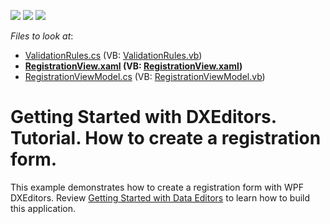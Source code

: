 <!-- default badges list -->
![](https://img.shields.io/endpoint?url=https://codecentral.devexpress.com/api/v1/VersionRange/128644289/22.2.2%2B)
[![](https://img.shields.io/badge/Open_in_DevExpress_Support_Center-FF7200?style=flat-square&logo=DevExpress&logoColor=white)](https://supportcenter.devexpress.com/ticket/details/E4575)
[![](https://img.shields.io/badge/📖_How_to_use_DevExpress_Examples-e9f6fc?style=flat-square)](https://docs.devexpress.com/GeneralInformation/403183)
<!-- default badges end -->
<!-- default file list -->
*Files to look at*:

* [ValidationRules.cs](./CS/RegistrationForm.Lesson5/Common/ValidationRules.cs) (VB: [ValidationRules.vb](./VB/RegistrationForm.Lesson5/Common/ValidationRules.vb))
* **[RegistrationView.xaml](./CS/RegistrationForm.Lesson5/View/RegistrationView.xaml) (VB: [RegistrationView.xaml](./VB/RegistrationForm.Lesson5/View/RegistrationView.xaml))**
* [RegistrationViewModel.cs](./CS/RegistrationForm.Lesson5/ViewModel/RegistrationViewModel.cs) (VB: [RegistrationViewModel.vb](./VB/RegistrationForm.Lesson5/ViewModel/RegistrationViewModel.vb))
<!-- default file list end -->
# Getting Started with DXEditors. Tutorial. How to create a registration form.


<p>This example demonstrates how to create a registration form with WPF DXEditors. Review <a href="https://docs.devexpress.com/WPF/17676/controls-and-libraries/data-editors/getting-started/how-to-create-a-registration-form/starting-point">Getting Started with Data Editors</a> to learn how to build this application.</p>

<br/>


